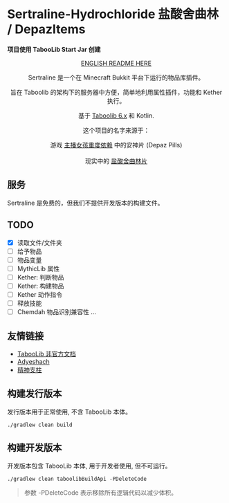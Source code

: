 # Sertraline-Hydrochloride 盐酸舍曲林 / DepazItems

**项目使用 TabooLib Start Jar 创建**

<div align="center">

[ENGLISH README HERE](README-EN.md)

Sertraline 是一个在 Minecraft Bukkit 平台下运行的物品库插件。

旨在 Taboolib 的架构下的服务器中方便，简单地利用属性插件，功能和 Kether 执行。

基于 <a href = "https://tabooproject.org">Taboolib 6.x</a> 和 Kotlin.

这个项目的名字来源于：
<div style="text-align: center;">游戏 <a href = "https://needystreameroverload.wiki.gg/wiki/">主播女孩重度依赖</a> 中的安神片 (Depaz Pills)</div><br>
<div style="text-align: center;">现实中的 <a href = "https://baike.baidu.com/item/%E7%9B%90%E9%85%B8%E8%88%8D%E6%9B%B2%E6%9E%97%E7%89%87/8353072">盐酸舍曲林片</a></div>
</div>

## 服务

Sertraline 是免费的，但我们不提供开发版本的构建文件。

## TODO
- [x] 读取文件/文件夹
- [ ] 给予物品
- [ ] 物品变量
- [ ] MythicLib 属性
- [ ] Kether: 判断物品
- [ ] Kether: 构建物品
- [ ] Kether 动作指令
- [ ] 释放技能
- [ ] Chemdah 物品识别兼容性
...

## 友情链接
- [TabooLib 非官方文档](https://taboolib.feishu.cn/)
- [Adyeshach](https://github.com/TabooLib/adyeshach)
- [精神支柱](https://needystreameroverload.wiki.gg/wiki/Ame-chan)

## 构建发行版本

发行版本用于正常使用, 不含 TabooLib 本体。

```
./gradlew clean build
```

## 构建开发版本

开发版本包含 TabooLib 本体, 用于开发者使用, 但不可运行。

```
./gradlew clean taboolibBuildApi -PDeleteCode
```

> 参数 -PDeleteCode 表示移除所有逻辑代码以减少体积。